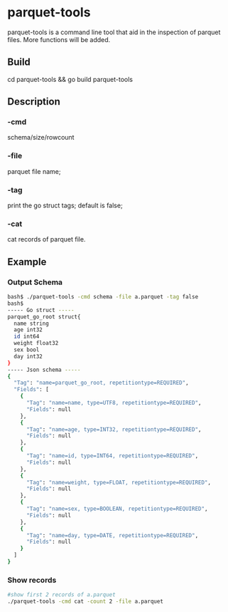 # parquet-tools
parquet-tools is a command line tool that aid in the inspection of parquet files.
More functions will be added.

## Build
cd parquet-tools && go build parquet-tools

## Description
### -cmd
schema/size/rowcount
### -file
parquet file name;
### -tag
print the go struct tags; default is false;
### -cat
cat records of parquet file.

## Example

### Output Schema

```bash
bash$ ./parquet-tools -cmd schema -file a.parquet -tag false
bash$
----- Go struct -----
parquet_go_root struct{
  name string
  age int32
  id int64
  weight float32
  sex bool
  day int32
}
----- Json schema -----
{
  "Tag": "name=parquet_go_root, repetitiontype=REQUIRED",
  "Fields": [
    {
      "Tag": "name=name, type=UTF8, repetitiontype=REQUIRED",
      "Fields": null
    },
    {
      "Tag": "name=age, type=INT32, repetitiontype=REQUIRED",
      "Fields": null
    },
    {
      "Tag": "name=id, type=INT64, repetitiontype=REQUIRED",
      "Fields": null
    },
    {
      "Tag": "name=weight, type=FLOAT, repetitiontype=REQUIRED",
      "Fields": null
    },
    {
      "Tag": "name=sex, type=BOOLEAN, repetitiontype=REQUIRED",
      "Fields": null
    },
    {
      "Tag": "name=day, type=DATE, repetitiontype=REQUIRED",
      "Fields": null
    }
  ]
}

```

### Show records
```bash
#show first 2 records of a.parquet
./parquet-tools -cmd cat -count 2 -file a.parquet 
```
